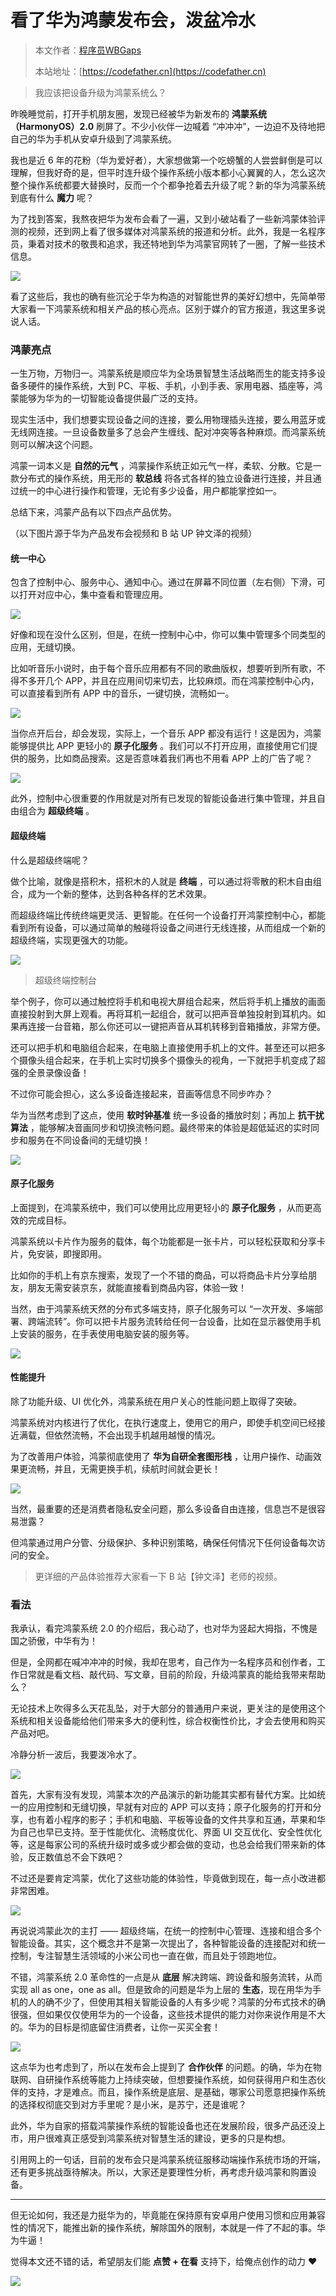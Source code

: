 # 看了华为鸿蒙发布会，泼盆冷水

> 本文作者：[程序员WBGaps](https://yuyuanweb.feishu.cn/wiki/Abldw5WkjidySxkKxU2cQdAtnah)
>
> 本站地址：[https://codefather.cn](https://codefather.cn)

> 我应该把设备升级为鸿蒙系统么？

昨晚睡觉前，打开手机朋友圈，发现已经被华为新发布的 **鸿蒙系统（HarmonyOS）2.0** 刷屏了。不少小伙伴一边喊着 “冲冲冲”，一边迫不及待地把自己的华为手机从安卓升级到了鸿蒙系统。

我也是近 6 年的花粉（华为爱好者），大家想做第一个吃螃蟹的人尝尝鲜倒是可以理解，但我好奇的是，但平时连升级个操作系统小版本都小心翼翼的人，怎么这次整个操作系统都要大替换时，反而一个个都争抢着去升级了呢？新的华为鸿蒙系统到底有什么 **魔力** 呢？

为了找到答案，我熬夜把华为发布会看了一遍，又到小破站看了一些新鸿蒙体验评测的视频，还到网上看了很多媒体对鸿蒙系统的报道和分析。此外，我是一名程序员，秉着对技术的敬畏和追求，我还特地到华为鸿蒙官网转了一圈，了解一些技术信息。

![](https://pic.yupi.icu/5563/202311091230021.png)

看了这些后，我也的确有些沉沦于华为构造的对智能世界的美好幻想中，先简单带大家看一下鸿蒙系统和相关产品的核心亮点。区别于媒介的官方报道，我这里多说说人话。

### 鸿蒙亮点

一生万物，万物归一。鸿蒙系统是顺应华为全场景智慧生活战略而生的能支持多设备多硬件的操作系统，大到 PC、平板、手机，小到手表、家用电器、插座等，鸿蒙能够为华为的一切智能设备提供最广泛的支持。

现实生活中，我们想要实现设备之间的连接，要么用物理插头连接，要么用蓝牙或无线网连接。一旦设备数量多了总会产生缠线、配对冲突等各种麻烦。而鸿蒙系统则可以解决这个问题。

鸿蒙一词本义是 **自然的元气** ，鸿蒙操作系统正如元气一样，柔软、分散。它是一款分布式的操作系统，用无形的 **软总线** 将各式各样的独立设备进行连接，并且通过统一的中心进行操作和管理，无论有多少设备，用户都能掌控如一。

总结下来，鸿蒙产品有以下四点产品优势。

（以下图片源于华为产品发布会视频和 B 站 UP 钟文泽的视频）

#### 统一中心

包含了控制中心、服务中心、通知中心。通过在屏幕不同位置（左右侧）下滑，可以打开对应中心，集中查看和管理应用。

![](https://pic.yupi.icu/5563/202311091230090.png)

好像和现在没什么区别，但是，在统一控制中心中，你可以集中管理多个同类型的应用，无缝切换。

比如听音乐小说时，由于每个音乐应用都有不同的歌曲版权，想要听到所有歌，不得不多开几个 APP，并且在应用间切来切去，比较麻烦。而在鸿蒙控制中心内，可以直接看到所有 APP 中的音乐，一键切换，流畅如一。

![](https://pic.yupi.icu/5563/202311091230946.png)

当你点开后台，却会发现，实际上，一个音乐 APP 都没有运行！这是因为，鸿蒙能够提供比 APP 更轻小的 **原子化服务** 。我们可以不打开应用，直接使用它们提供的服务，比如商品搜索。这是否意味着我们再也不用看 APP 上的广告了呢？

![](https://pic.yupi.icu/5563/202311091230060.png)

此外，控制中心很重要的作用就是对所有已发现的智能设备进行集中管理，并且自由组合为 **超级终端** 。

#### 超级终端

什么是超级终端呢？

做个比喻，就像是搭积木，搭积木的人就是 **终端** ，可以通过将零散的积木自由组合，成为一个新的整体，达到各种各样的艺术效果。

而超级终端比传统终端更灵活、更智能。在任何一个设备打开鸿蒙控制中心，都能看到所有设备，可以通过简单的触碰将设备之间进行无线连接，从而组成一个新的超级终端，实现更强大的功能。

![](https://pic.yupi.icu/5563/202311091230974.jpeg)

> 超级终端控制台

举个例子，你可以通过触控将手机和电视大屏组合起来，然后将手机上播放的画面直接投射到大屏上观看。再将耳机一起组合，就可以把声音单独投射到耳机内。如果再连接一台音箱，那么你还可以一键把声音从耳机转移到音箱播放，非常方便。

还可以把手机和电脑组合起来，在电脑上直接使用手机上的文件。甚至还可以把多个摄像头组合起来，在手机上实时切换多个摄像头的视角，一下就把手机变成了超强的全景录像设备！

不过你可能会担心，这么多设备连接起来，音画等信息不同步咋办？

华为当然考虑到了这点，使用 **软时钟基准** 统一多设备的播放时刻；再加上 **抗干扰算法** ，能够解决音画同步和切换流畅问题。最终带来的体验是超低延迟的实时同步和服务在不同设备间的无缝切换！

![](https://pic.yupi.icu/5563/202311091230038.png)

#### 原子化服务

上面提到，在鸿蒙系统中，我们可以使用比应用更轻小的 **原子化服务** ，从而更高效的完成目标。

鸿蒙系统以卡片作为服务的载体，每个功能都是一张卡片，可以轻松获取和分享卡片，免安装，即搜即用。

比如你的手机上有京东搜索，发现了一个不错的商品，可以将商品卡片分享给朋友，朋友无需安装京东，就能直接看到商品内容，体验一致！

当然，由于鸿蒙系统天然的分布式多端支持，原子化服务可以 “一次开发、多端部署、跨端流转”。你可以把卡片服务流转给任何一台设备，比如在显示器使用手机上安装的服务，在手表使用电脑安装的服务等。

![](https://pic.yupi.icu/5563/202311091230673.png)

#### 性能提升

除了功能升级、UI 优化外，鸿蒙系统在用户关心的性能问题上取得了突破。

鸿蒙系统对内核进行了优化，在执行速度上，使用它的用户，即使手机空间已经接近满载，但依然流畅，不会出现手机越用越慢的情况。

为了改善用户体验，鸿蒙彻底使用了 **华为自研全套图形栈** ，让用户操作、动画效果更流畅，并且，无需更换手机，续航时间就会更长！

![](https://pic.yupi.icu/5563/202311091230626.png)

当然，最重要的还是消费者隐私安全问题，那么多设备自由连接，信息岂不是很容易泄露？

但鸿蒙通过用户分管、分级保护、多种识别策略，确保任何情况下任何设备每次访问的安全。

> 更详细的产品体验推荐大家看一下 B 站【钟文泽】老师的视频。

### 看法

我承认，看完鸿蒙系统 2.0 的介绍后，我心动了，也对华为竖起大拇指，不愧是国之骄傲，中华有为！

但是，全网都在喊冲冲冲的时候，我却在思考，自己作为一名程序员和创作者，工作日常就是看文档、敲代码、写文章，目前的阶段，升级鸿蒙真的能给我带来帮助么？

无论技术上吹得多么天花乱坠，对于大部分的普通用户来说，更关注的是使用这个系统和相关设备能给他们带来多大的便利性，综合权衡性价比，才会去使用和购买产品对吧。

冷静分析一波后，我要泼冷水了。

![](https://pic.yupi.icu/5563/202311091230653.png)

首先，大家有没有发现，鸿蒙本次的产品演示的新功能其实都有替代方案。比如统一的应用控制和无缝切换，早就有对应的 APP 可以支持；原子化服务的打开和分享，也有着小程序的影子；手机和电脑、平板等设备的文件共享和互通，苹果和华为自己也早已支持。至于性能优化、流畅度优化、界面 UI 交互优化、安全性优化等，这是每家公司的系统升级时或多或少都会做的变动，也总会给我们带来新的体验，反正数值总不会下跌吧？

不过还是要肯定鸿蒙，优化了这些功能的体验性，毕竟做到现在，每一点小改进都非常困难。

![](https://pic.yupi.icu/5563/202311091230646.jpeg)

再说说鸿蒙此次的主打 —— 超级终端，在统一的控制中心管理、连接和组合多个智能设备。其实，这个概念并不是第一次提出了，各种智能设备的连接配对和统一控制，专注智慧生活领域的小米公司也一直在做，而且处于领跑地位。

不错，鸿蒙系统 2.0 革命性的一点是从 **底层** 解决跨端、跨设备和服务流转，从而实现 all as one，one as all。但是致命的问题是华为上层的 **生态**，现在用华为手机的人的确不少了，但使用其相关智能设备的人有多少呢？鸿蒙的分布式技术的确很强，但如果仅仅使用华为的一个设备，这些技术提供的能力对你来说作用是不大的。华为的目标是彻底留住消费者，让你一买买全套！

![](https://pic.yupi.icu/5563/202311091230771.png)

这点华为也考虑到了，所以在发布会上提到了 **合作伙伴** 的问题。的确，华为在物联网、自研操作系统等能力上持续突破，但想要操作系统，如何获得用户和生态伙伴的支持，才是难点。而且，操作系统是底层、是基础，哪家公司愿意把操作系统的选择权彻底交到对方手里呢？是小米，是苏宁，还是谁呢？

此外，华为自家的搭载鸿蒙操作系统的智能设备也还在发展阶段，很多产品还没上市，用户很难真正感受到鸿蒙系统对智慧生活的建设，更多的只是构想。

引用网上的一句话，目前的发布会只是鸿蒙系统征服移动端操作系统市场的开端，还有更多挑战亟待解决。所以，大家还是要理性分析，再考虑升级鸿蒙和购置设备。



------



但无论如何，我还是力挺华为的，毕竟能在保持原有安卓用户使用习惯和应用兼容性的情况下，能推出新的操作系统，解除国外的限制，本就是一件了不起的事。华为牛逼！

觉得本文还不错的话，希望朋友们能 **点赞 + 在看** 支持下，给俺点创作的动力 ❤️

![](https://pic.yupi.icu/5563/202311091230766.png)